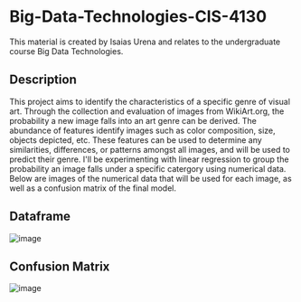 # Big-Data-Technologies-CIS-4130
This material is created by Isaias Urena and relates to the undergraduate course Big Data Technologies.

## Description
This project aims to identify the characteristics of a specific genre of visual art. Through the collection and evaluation of images from WikiArt.org, the probability a new image falls into an art genre can be derived. The abundance of features identify images such as color composition, size, objects depicted, etc. These features can be used to determine any similarities, differences, or patterns amongst all images, and will be used to predict their genre. I'll be experimenting with linear regression to group the probability an image falls under a specific catergory using numerical data. Below are images of the numerical data that will be used for each image, as well as a confusion matrix of the final model.

## Dataframe
![image](https://user-images.githubusercontent.com/101361036/224451512-e2add678-8271-4f98-8926-257365d9a250.png)

## Confusion Matrix
![image](https://user-images.githubusercontent.com/101361036/224451572-3165adae-d705-4d01-a2ac-a67a008d03df.png)
